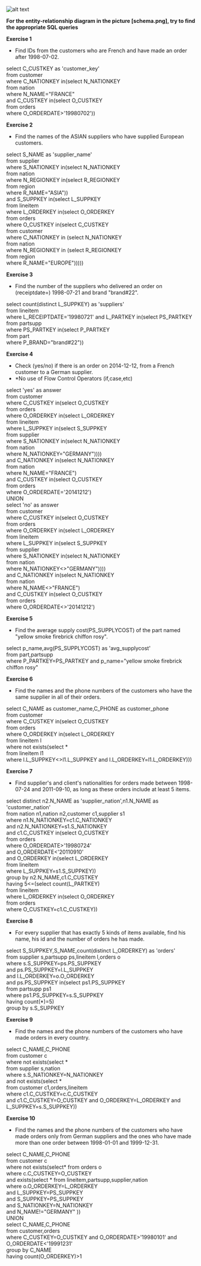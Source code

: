 ![alt text](https://github.com/KGArgyropoulos/SQL-Queries-Exercise/blob/master/schema.png)

**For the entity-relationship diagram in the picture [schema.png], try to find the appropriate SQL queries**

**Exercise 1**
- Find IDs from the customers who are French and have made an order after 1998-07-02.

select C_CUSTKEY as 'customer_key' \
from customer \
where C_NATIONKEY in(select N_NATIONKEY \
					from nation \
					where N_NAME="FRANCE" \
					and C_CUSTKEY in(select O_CUSTKEY \
									 from orders \
									 where O_ORDERDATE>'19980702'))

**Exercise 2**
- Find the names of the ASIAN suppliers who have supplied European customers.

select S_NAME as 'supplier_name' \
from supplier \
where S_NATIONKEY in(select N_NATIONKEY \
					from nation \
					where N_REGIONKEY in(select R_REGIONKEY \
										 from region \
										 where R_NAME="ASIA")) \
and S_SUPPKEY in(select L_SUPPKEY \
				from lineitem \
				where L_ORDERKEY in(select O_ORDERKEY \
									from orders \
									where O_CUSTKEY in(select C_CUSTKEY \
														from customer \
														where C_NATIONKEY in (select N_NATIONKEY \
																			  from nation \
																			  where N_REGIONKEY in (select R_REGIONKEY \
																			  from region \
																			  where R_NAME="EUROPE")))))

**Exercise 3**
- Find the number of the suppliers who delivered an order on (receiptdate=) 1998-07-21 and brand "brand#22".

select count(distinct L_SUPPKEY) as 'suppliers' \
from lineitem \
where L_RECEIPTDATE='19980721' and L_PARTKEY in(select PS_PARTKEY \
												from partsupp \
												where PS_PARTKEY in(select P_PARTKEY \
												from part \
												where P_BRAND="brand#22"))

**Exercise 4**
- Check (yes/no) if there is an order on 2014-12-12, from a French customer to a German supplier.
- *No use of Flow Control Operators (if,case,etc)

select 'yes' as answer \
from customer \
where C_CUSTKEY in(select O_CUSTKEY \
					from orders \
					where O_ORDERKEY in(select L_ORDERKEY \
										from lineitem \
										where L_SUPPKEY in(select S_SUPPKEY \
															from supplier \
															where S_NATIONKEY in(select N_NATIONKEY \
																				 from nation \
																				 where N_NATIONKEY="GERMANY")))) \
and C_NATIONKEY in(select N_NATIONKEY \
				   from nation \
				   where N_NAME="FRANCE") \
and C_CUSTKEY in(select O_CUSTKEY \
				 from orders \
				 where O_ORDERDATE='20141212') \
UNION \
select 'no' as answer \
from customer \
where C_CUSTKEY in(select O_CUSTKEY \
					from orders \
					where O_ORDERKEY in(select L_ORDERKEY \
									    from lineitem \
										where L_SUPPKEY in(select S_SUPPKEY \
													       from supplier \
															where S_NATIONKEY in(select N_NATIONKEY \
																				from nation \
																				where N_NATIONKEY<>"GERMANY")))) \
and C_NATIONKEY in(select N_NATIONKEY \
				   from nation \
				   where N_NAME<>"FRANCE") \
and C_CUSTKEY in(select O_CUSTKEY \
				 from orders \
				 where O_ORDERDATE<>'20141212')

**Exercise 5**
- Find the average supply cost(PS_SUPPLYCOST) of the part named "yellow smoke firebrick chiffon rosy".

select p_name,avg(PS_SUPPLYCOST) as 'avg_supplycost' \
from part,partsupp \
where P_PARTKEY=PS_PARTKEY and p_name="yellow smoke firebrick chiffon rosy"

**Exercise 6**
- Find the names and the phone numbers of the customers who have the same supplier in all of their orders.

select C_NAME as customer_name,C_PHONE as customer_phone \
from customer \
where C_CUSTKEY in(select O_CUSTKEY \
				   from orders \
                   where O_ORDERKEY in(select L_ORDERKEY \
								       from lineitem l \
                                       where not exists(select * \
														from lineitem l1 \
                                                        where l.L_SUPPKEY<>l1.L_SUPPKEY and l.L_ORDERKEY=l1.L_ORDERKEY)))

**Exercise 7**
- Find supplier's and client's nationalities for orders made between 1998-07-24 and 2011-09-10, as long as these orders include at least 5 items.

select distinct n2.N_NAME as 'supplier_nation',n1.N_NAME as 'customer_nation' \
from nation n1,nation n2,customer c1,supplier s1 \
where n1.N_NATIONKEY=c1.C_NATIONKEY \
and n2.N_NATIONKEY=s1.S_NATIONKEY \
and c1.C_CUSTKEY in(select O_CUSTKEY \
				    from orders \
                    where O_ORDERDATE>'19980724' \
					and O_ORDERDATE<'20110910' \
				    and O_ORDERKEY in(select L_ORDERKEY \
								      from lineitem \
                                      where L_SUPPKEY=s1.S_SUPPKEY)) \
group by n2.N_NAME,c1.C_CUSTKEY \
having 5<=(select count(L_PARTKEY) \
		   from lineitem \
           where L_ORDERKEY in(select O_ORDERKEY \
						       from orders \
                               where O_CUSTKEY=c1.C_CUSTKEY))

**Exercise 8**
- For every supplier that has exactly 5 kinds of items available, find his name, his id and the number of orders he has made.

select S_SUPPKEY,S_NAME,count(distinct L_ORDERKEY) as 'orders' \
from supplier s,partsupp ps,lineitem l,orders o \
where s.S_SUPPKEY=ps.PS_SUPPKEY \
and ps.PS_SUPPKEY=l.L_SUPPKEY \
and l.L_ORDERKEY=o.O_ORDERKEY \
and ps.PS_SUPPKEY in(select ps1.PS_SUPPKEY \
				     from partsupp ps1\
                     where ps1.PS_SUPPKEY=s.S_SUPPKEY \
                     having count(*)=5) \
group by s.S_SUPPKEY

**Exercise 9**
- Find the names and the phone numbers of the customers who have made orders in every country.

select C_NAME,C_PHONE \
from customer c \
where not exists(select * \
				 from supplier s,nation \
                 where s.S_NATIONKEY=N_NATIONKEY \
and not exists(select * \
				from customer c1,orders,lineitem \
            	where c1.C_CUSTKEY=c.C_CUSTKEY \
				and c1.C_CUSTKEY=O_CUSTKEY and O_ORDERKEY=L_ORDERKEY and L_SUPPKEY=s.S_SUPPKEY))

**Exercise 10**
- Find the names and the phone numbers of the customers who have made orders only from German suppliers and the ones who have made more than one order between 1998-01-01 and 1999-12-31.

select C_NAME,C_PHONE \
from customer c \
where not exists(select* from orders o \
		 where c.C_CUSTKEY=O_CUSTKEY \
		 and exists(select * from lineitem,partsupp,supplier,nation \
				    where o.O_ORDERKEY=L_ORDERKEY \
				    and L_SUPPKEY=PS_SUPPKEY \
		 		    and S_SUPPKEY=PS_SUPPKEY \
		 		    and S_NATIONKEY=N_NATIONKEY \
		 	    	and N_NAME!="GERMANY" )) \
UNION \
	select C_NAME,C_PHONE \
	from customer,orders \
	where C_CUSTKEY=O_CUSTKEY and O_ORDERDATE>'19980101' and O_ORDERDATE<'19991231' \
	group by C_NAME \
	having count(O_ORDERKEY)>1
